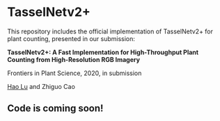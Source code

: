 # TasselNetv2+

This repository includes the official implementation of TasselNetv2+ for plant counting, presented in our submission:

**TasselNetv2+: A Fast Implementation for High-Throughput Plant Counting from High-Resolution RGB Imagery**

Frontiers in Plant Science, 2020, in submission

[Hao Lu](https://sites.google.com/site/poppinace/) and Zhiguo Cao

## Code is coming soon!
